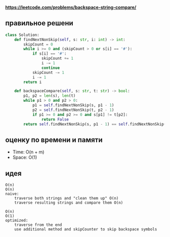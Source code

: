 **https://leetcode.com/problems/backspace-string-compare/**

## правильное решени
```python
class Solution:
    def findNextNonSkip(self, s: str, i: int) -> int:
        skipCount = 0
        while i >= 0 and (skipCount > 0 or s[i] == '#'):
            if s[i] == '#':
                skipCount += 1
                i -= 1
                continue
            skipCount -= 1
            i -= 1
        return i

    def backspaceCompare(self, s: str, t: str) -> bool:
        p1, p2 = len(s), len(t)
        while p1 > 0 and p2 > 0:
            p1 = self.findNextNonSkip(s, p1 - 1)
            p2 = self.findNextNonSkip(t, p2 - 1)
            if p1 >= 0 and p2 >= 0 and s[p1] != t[p2]:
                return False
        return self.findNextNonSkip(s, p1 - 1) == self.findNextNonSkip(t, p2 - 1)
```

## оценку по времени и памяти
- Time: O(n + m)
- Space: O(1)

## идея
```text
O(n)
O(n)
naive:
    traverse both strings and "clean them up" O(n)
    traverse resulting strings and compare them O(n)

O(n)
O(1)
optimized:
    traverse from the end
    use additional method and skipCounter to skip backspace symbols
```
